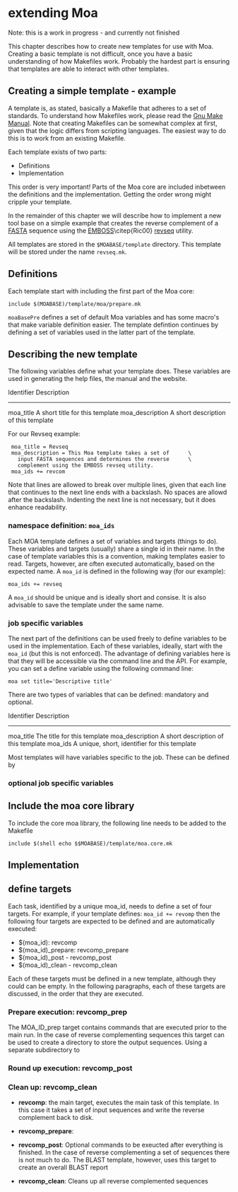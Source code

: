 # extending Moa

Note: this is a work in progress - and currently not finished

This chapter describes how to create new templates for use with
Moa. Creating a basic template is not difficult, once you have a basic
understanding of how Makefiles work. Probably the hardest part is
ensuring that templates are able to interact with other templates.


## Creating a simple template - example
A template is, as stated, basically a Makefile that adheres to a set
of standards. To understand how Makefiles work, please read the [Gnu
Make Manual](http://www.gnu.org/software/make/manual/make.html). Note
that creating Makefiles can be somewhat complex at first, given that
the logic differs from scripting languages. The easiest way to do this
is to work from an existing Makefile.

Each template exists of two parts:

* Definitions
* Implementation

This order is very important! Parts of the Moa core are included
inbetween the definitions and the implementation. Getting the order
wrong might cripple your template.

In the remainder of this chapter we will describe how to implement a
new tool base on a simple example that creates the reverse complement
of a [FASTA](http://en.wikipedia.org/wiki/FASTA_format) sequence using
the [EMBOSS](http://emboss.sourceforge.net/)\citep{Ric00}
[revseq](http://emboss.sourceforge.net/apps/release/6.1/emboss/apps/revseq.html)
utility.

All templates are stored in the `$MOABASE/template` directory. This
template will be stored under the name `revseq.mk`.

## Definitions

Each template start with including the first part of the Moa core:

    include $(MOABASE)/template/moa/prepare.mk

`moaBasePre` defines a set of default Moa variables and has some
macro's that make variable definition easier. The template defintion
continues by defining a set of variables used in the latter part of
the template.

## Describing the new template

The following variables define what your template does. These
variables are used in generating the help files, the manual and the
website.

Identifier           Description
-----------------    ---------------------------------------------------
moa_title            A short title for this template
moa_description      A short description of this template

For our Revseq example:

     moa_title = Revseq
     moa_description = This Moa template takes a set of      \
       input FASTA sequences and determines the reverse      \
       complement using the EMBOSS revseq utility.
     moa_ids += revcom

Note that lines are allowed to break over multiple lines, given that
each line that continues to the next line ends with a backslash. No
spaces are allowd after the backslash. Indenting the next line is not
necessary, but it does enhance readability.

### namespace definition: `moa_ids`

Each MOA template defines a set of variables and targets (things to
do). These variables and targets (usually) share a single id in their
name. In the case of template variables this is a convention, making
templates easier to read. Targets, however, are often executed
automatically, based on the expected name. A `moa_id` is defined in
the following way (for our example):

    moa_ids += revseq

A `moa_id` should be unique and is ideally short and consise. It is
also advisable to save the template under the same name.
    

### job specific variables

The next part of the definitions can be used freely to define
variables to be used in the implementation. Each of these variables,
ideally, start with the `moa_id` (but this is not enforced). The
advantage of defining variables here is that they will be accessible
via the command line and the API. For example, you can set a define
variable using the following command line:

    moa set title='Descriptive title'    


There are two types of variables that can be defined: mandatory and
optional.

Identifier           Description
-----------------    ---------------------------------------------------
moa\_title            The title for this template
moa\_description      A short description of this template
moa\_ids              A unique, short, identifier for this template


Most templates will have variables specific to the job. These can be defined by  

### optional job specific variables

## Include the moa core library

To include the core moa library, the following line needs to be added to the Makefile

    include $(shell echo $$MOABASE)/template/moa.core.mk

## Implementation

## define targets

Each task, identified by a unique moa\_id, needs to define a set of
four targets. For example, if your template defines: `moa_id +=
revomp` then the following four targets are expected to be defined and
are automatically executed:

* $(moa_id): revcomp
* $(moa_id)_prepare: revcomp_prepare
* $(moa_id)_post - revcomp_post
* $(moa_id)_clean - revcomp_clean

Each of these targets must be defined in a new template, although they
could can be empty. In the following paragraphs, each of these targets
are discussed, in the order that they are executed.

### Prepare execution: revcomp_prep

The MOA\_ID\_prep target contains commands that are executed prior to
the main run. In the case of reverse complementing sequences this
target can be used to create a directory to store the output
sequences. Using a separate subdirectory to 

### Round up execution: revcomp_post

### Clean up: revcomp_clean


* **revcomp**: the main target, executes the main task of this
    template. In this case it takes a set of input sequences and write
    the reverse complement back to disk.

* **revcomp_prepare**: 

* **revcomp_post**: Optional commands to be exeucted after everything
    is finished. In the case of reverse complementing a set of
    sequences there is not much to do. The BLAST template, however,
    uses this target to create an overall BLAST report

* **revcomp_clean**: Cleans up all reverse complemented sequences

